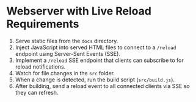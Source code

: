 
# Webserver with Live Reload Requirements

1. Serve static files from the `docs` directory.
2. Inject JavaScript into served HTML files to connect to a `/reload` endpoint using Server-Sent Events (SSE).
3. Implement a `/reload` SSE endpoint that clients can subscribe to for reload notifications.
4. Watch for file changes in the `src` folder.
5. When a change is detected, run the build script (`src/build.js`).
6. After building, send a reload event to all connected clients via SSE so they can refresh.
